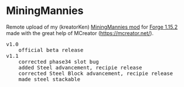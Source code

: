 # MiningMannies
Remote upload of my (kreatorKen) <a href="https://mcreator.net/modification/67670/mining-mannies">MiningMannies mod</a> for <a href="https://files.minecraftforge.net/maven/net/minecraftforge/forge/index_1.15.2.html">Forge 1.15.2</a> made with the great help of MCreator (https://mcreator.net/).
<pre>
v1.0
	official beta release
v1.1 
	corrected phase34 slot bug
	added Steel advancement, recipie release
	corrected Steel Block advancement, recipie release
	made steel stackable
</pre>